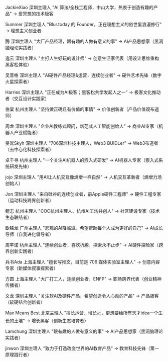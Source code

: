 

JackieXiao
深圳主理人
"AI 算法/全栈工程师，中山大学，热衷于创造有趣的产品"
→ 爱冥想的技术极客

Summer
深圳主理人
"Blur.today 的 Founder，正在理想主义的俗世里浪漫修行"
→ 理想主义创业者

腾
深圳主理人
"大厂产品经理，跟有趣的人做有意义的事"
→ AI产品思想家（黑洞脑理论实践者）

逸云
深圳主理人
"主打人生好玩的设计师"
→ 创意生活家代表（用设计思维重构黑客松体验）

吴音格
深圳主理人
"AI硬件产品经理&运营，连续创业者"
→ 硬件艺术先锋（数字火星探索者）

Harries
深圳主理人
"正在成为AI极客；黑客松共学发起人之一"
→ 极客文化推动者（交互设计实践家）

伯棠
杭州主理人
"坚持做正确且有价值的事情"
→ 价值创新者（产品价值观布道师）

周龙
深圳主理人
"企业AI教练式顾问，新范式人工智能创始人"
→ 商业AI专家（机器人产业赋能者）

昊暠Skyh
深圳主理人
"706深圳科技主理人，Web3 BUIDLer"
→ Web3布道者（去中心化科技探索者）

卓千寻
杭州主理人
"一个关注AI机器人的嵌入式研发"
→ AI机器人专家（嵌入式系统研发先锋）

jojo
深圳主理人
"用AI让人机交互像熵增一样自然"
→ 人机交互革新者（熵增力场创始人）

Jon
深圳主理人
"来自硅谷的连续创业者，前Apple硬件工程师"
→ 硬件工程专家（运动科技跨界创新者）

鲲志
杭州主理人
"COC杭州主理人、杭州AI工坊共创人"
→ 社区建设专家（技术生态联结者）

欧铭龙
广州主理人
"悲观的AI降临派。希望帮助每个人成为更好的自己"
→ AI成长导师（自我进化倡导者）

周芊诺
杭州主理人
"连续创业者，喜欢折腾，探索永不止步"
→ AI硬件探险家（跨界创新实践者）

兵书Ada
上海主理人
"擅长写推文，目前是 706 媒体实验室主理人"
→ 创意内容专家（新媒体叙事探索者）

方圆
上海主理人
"大厂打工人，连续创业者，ENFP"
→ 职场跨界代表（创业精神传播者）

文龙
深圳主理人
"关注软AI及硬件产品，希望创造令人心动的产品"
→ 产品极客（软硬结合创新者）

Max Means Best
北京主理人
"擅长运营、增长📈，更想要给所有天才idea一个生长的土壤"
→ 增长黑客（创新生态培育者）

Lamchung
深圳主理人
"跟有趣的人做有意义的事"
→ AI产品思想家（黑洞脑理论实践者）

jinwon
深圳主理人
"致力于打造改变世界的AI教育产品"
→ 教育科技先锋（第一原理践行者）

